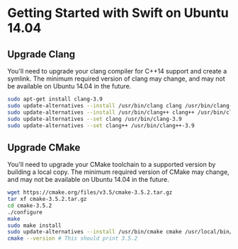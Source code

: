 # Getting Started with Swift on Ubuntu 14.04

## Upgrade Clang
You'll need to upgrade your clang compiler for C++14 support and create a symlink. The minimum required version of clang may change, and may not be available on Ubuntu 14.04 in the future.
```bash
sudo apt-get install clang-3.9
sudo update-alternatives --install /usr/bin/clang clang /usr/bin/clang-3.9 100
sudo update-alternatives --install /usr/bin/clang++ clang++ /usr/bin/clang++-3.9 100
sudo update-alternatives --set clang /usr/bin/clang-3.9
sudo update-alternatives --set clang++ /usr/bin/clang++-3.9
```

## Upgrade CMake
You'll need to upgrade your CMake toolchain to a supported version by building a local copy. The minimum required version of CMake may change, and may not be available on Ubuntu 14.04 in the future.
```bash
wget https://cmake.org/files/v3.5/cmake-3.5.2.tar.gz
tar xf cmake-3.5.2.tar.gz
cd cmake-3.5.2
./configure
make
sudo make install
sudo update-alternatives --install /usr/bin/cmake cmake /usr/local/bin/cmake 1 --force
cmake --version # This should print 3.5.2
```
